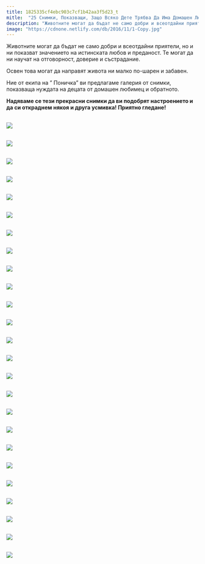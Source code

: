 ```yaml
---
title: 1825335cf4ebc903c7cf1b42aa3f5d23_t
mitle:  "25 Снимки, Показващи, Защо Всяко Дете Трябва Да Има Домашен Любимец"
description: "Животните могат да бъдат не само добри и всеотдайни приятели, но и ни показват значението на истинската любов и преданост. Те могат да ни научат на отговорност, дов�"
image: "https://cdnone.netlify.com/db/2016/11/1-Copy.jpg"
---
```


 <p>Животните могат да бъдат не само добри и всеотдайни приятели, но и ни показват значението на истинската любов и преданост. Те могат да ни научат на отговорност, доверие и състрадание.</p>      <p>Освен това могат да направят живота ни малко по-шарен и забавен.</p> <p>Ние от екипа на ” Поничка” ви предлагаме галерия от снимки, показваща нуждата на децата от домашен любимец и обратното.</p>  <p><strong>Надяваме се тези прекрасни снимки да ви подобрят настроението и да си откраднем някоя и друга усмивка! Приятно гледане!</strong></p>      <p> <br/><img src="https://cdnone.netlify.com/db/2016/11/1-Copy.jpg"/><br/></p> <p> <br/><img src="https://cdnone.netlify.com/db/2016/11/5-Copy.jpg"/><br/></p> <p> <br/><img src="https://cdnone.netlify.com/db/2016/11/4-Copy.jpg"/><br/></p>  <p> <br/><img src="https://cdnone.netlify.com/db/2016/11/3-Copy.jpg"/><br/></p>      <p> <br/><img src="https://cdnone.netlify.com/db/2016/11/6-Copy.jpg"/><br/></p>  <p> <br/><img src="https://cdnone.netlify.com/db/2016/11/7-26.jpg"/><br/></p> <p> <br/><img src="https://cdnone.netlify.com/db/2016/11/8-22.jpg"/><br/></p> <p> <br/><img src="https://cdnone.netlify.com/db/2016/11/9-21.jpg"/><br/></p> <p> <br/><img src="https://cdnone.netlify.com/db/2016/11/10-23.jpg"/><br/></p> <p> <br/><img src="https://cdnone.netlify.com/db/2016/11/11-20.jpg"/><br/></p>       <p> <br/><img src="https://cdnone.netlify.com/db/2016/11/12-1.jpeg"/><br/></p> <p> <br/><img src="https://cdnone.netlify.com/db/2016/11/13-2.jpeg"/><br/></p> <p> <br/><img src="https://cdnone.netlify.com/db/2016/11/14-14.jpg"/><br/></p> <p> <br/><img src="https://cdnone.netlify.com/db/2016/11/15-13.jpg"/><br/></p>       <p> <br/><img src="https://cdnone.netlify.com/db/2016/11/16-14.jpg"/><br/></p> <p> <br/><img src="https://cdnone.netlify.com/db/2016/11/17-11.jpg"/><br/></p> <p> <br/><img src="https://cdnone.netlify.com/db/2016/11/18-10.jpg"/><br/></p> <p> <br/><img src="https://cdnone.netlify.com/db/2016/11/19-10.jpg"/><br/></p> <p> <br/><img src="https://cdnone.netlify.com/db/2016/11/20-12.jpg"/><br/></p> <p> <br/><img src="https://cdnone.netlify.com/db/2016/11/21-8.jpg"/><br/></p> <p> <br/><img src="https://cdnone.netlify.com/db/2016/11/22-7.jpg"/><br/></p>  <p> <br/><img src="https://cdnone.netlify.com/db/2016/11/23-6.jpg"/><br/></p> <p> <br/><img src="https://cdnone.netlify.com/db/2016/11/24-6.jpg"/><br/></p> <p> <br/><img src="https://cdnone.netlify.com/db/2016/11/25-1.jpg"/><br/></p>  <p> <br/><img src="https://cdnone.netlify.com/db/2016/11/26-1.jpg"/><br/></p>       